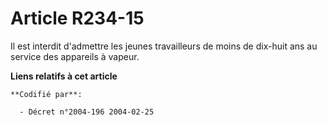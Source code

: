 # Article R234-15

Il est interdit d'admettre les jeunes travailleurs de moins de dix-huit ans au service des appareils à vapeur.

**Liens relatifs à cet article**

	**Codifié par**:

	  - Décret n°2004-196 2004-02-25
